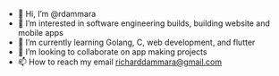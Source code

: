 - 👋 Hi, I’m @rdammara
- 👀 I’m interested in software engineering builds, building website and mobile apps
- 🌱 I’m currently learning Golang, C, web development, and flutter
- 💞️ I’m looking to collaborate on app making projects
- 📫 How to reach my email richarddammara@gmail.com
<!---
rdammara/rdammara is a ✨ special ✨ repository because its `README.md` (this file) appears on your GitHub profile.
You can click the Preview link to take a look at your changes.
--->
